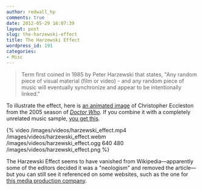 ```yaml
---
author: redwall_hp
comments: true
date: 2012-05-29 16:07:39
layout: post
slug: the-harzewski-effect
title: The Harzewski Effect
wordpress_id: 191
categories:
- Misc
---
```


> Term first coined in 1985 by Peter Harzewski that states, "Any random piece of visual material (film or video) - and any random piece of music will eventually synchronize and appear to be intentionally linked."


To illustrate the effect, here is [an animated image](http://matt.harzewski.com/wp-content/uploads/2012/05/eccleston_drwho.gif) of Christopher Eccleston from the 2005 season of _[Doctor Who](http://en.wikipedia.org/wiki/Doctor_who)_. If you combine it with a completely unrelated music sample, [you get this](http://gifsound.com/?gif=http%3A%2F%2Fmatt.harzewski.com%2Fwp-content%2Fuploads%2F2012%2F05%2Feccleston_drwho.gif&sound=http%3A%2F%2Fwww.youtube.com%2Fwatch%3Fv%3D5-_p4uxVKlc&start=0).

{% video /images/videos/harzewski_effect.mp4 /images/videos/harzewski_effect.webm /images/videos/harzewski_effect.ogg 640 480 /images/videos/harzewski_effect.png %}

The Harzewski Effect seems to have vanished from Wikipedia—apparently some of the editors decided it was a "neologism" and removed the article—but you can still see it referenced on some websites, such as the one for [this media production company](http://www.fullcirclestudios2.com/EntAudio.htm).
